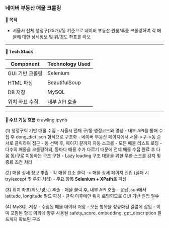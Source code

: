 ### 네이버 부동산 매물 크롤링

**🔎 목적**

- 서울시 전체 행정구(25개)/동 기준으로 네이버 부동산 원룸/투룸 크롤링하여 각 매물에 대한 상세정보 및 위/경도 좌표를 확보

---

**📍 Tech Stack**

| Component | Technology Used |
| ---- | ---- |
| GUI 기반 크롤링 | Selenium |
| HTML 파싱 | BeautifulSoup |
| DB 저장 | MySQL |
| 위치 좌표 수집 | 내부 API 호출 |

---

**🔁 주요 기능 흐름**
crawling.ipynb

(1) 행정구역 기반 매물 수집
            - 서울시 전체 구/동 행정코드와 명칭
                        - 내부 API를 통해 수집 후 dong_dict.json 형식으로 구조화
            - 네이버 부동산 페이지에서 서울->구->동 순서로 클릭하여 접근
                        - 동 선택 후, 페이지 끝까지 자동 스크롤 - 모든 매물 리스트 로딩
                        - 다수의 매물을 크롤링하되, 동마다 매물 수가 다르기 때문에 전체 매물 수집 완료 후 다음 동/구로 이동하는 구조 구현
                        - Lazy loading 구조 대응을 위한 무한 스크롤 감지 및 종료 조건 처리

(2) 매물 상세 정보 추출
      - 각 매물 요소 클릭 -> 매물 상세 페이지 진입 (실패 시 try/except 및 우회 처리)
      - 주요 항목 **Selenium + XPath**로 파싱

(3) 위치 좌표(위도/경도) 추출
      - 매물 클릭 후, 내부 API 호출
      - 응답 json에서 latitude, longitude 필드 파싱
      - 클릭 이후에만 위치 로딩되므로 GUI 기반 진입 필수

(4) MySQL 저장
      - 수집된 매물 데이터 저장
      - 모든 항목을 정규화된 컬럼에 삽입
      - 이미 포함된 항목 이외에 향후 사용될 safety_score. embedding, gpt_description 필드까지 확보된 구조
